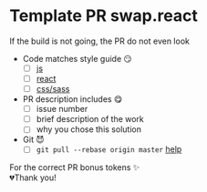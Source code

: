 # Template PR swap.react

If the build is not going, the PR do not even look

* Code matches style guide 😏
  - [ ] [js](https://github.com/airbnb/javascript#ecmascript-6-es-2015-styles)
  - [ ] [react](https://github.com/airbnb/javascript/tree/master/react)
  - [ ] [css/sass](https://github.com/airbnb/css)
* PR description includes  😋
  - [ ] issue number
  - [ ] brief description of the work
  - [ ] why you chose this solution
* Git 😈
  - [ ] `git pull --rebase origin master` [help](https://git-scm.com/book/en/v2/Git-Branching-Rebasing)

For the correct PR bonus tokens ✨ <br>
💔Thank you!

